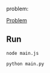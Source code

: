 problem:

<a href="https://codeforces.com/group/MWSDmqGsZm/contest/223205/problem/M"> Problem</a>

## Run

```
node main.js
```

```
python main.py
```